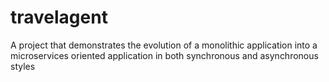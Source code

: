 # travelagent
A project that demonstrates the evolution of a monolithic application into a microservices oriented application in both synchronous and asynchronous styles
